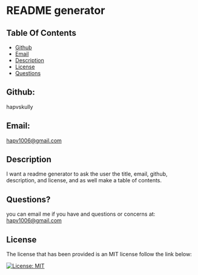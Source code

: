 # README generator

  ## Table Of Contents

  * [Github](##Github:)
  * [Email](##Email:)
  * [Description](##Description:)
  * [License](##License)
  * [Questions](##Questions?)

## Github: 
hapvskully

## Email:
hapv1006@gmail.com

## Description
I want a readme generator to ask the user the title, email, github, description, and license, and as well make a table of contents. 

## Questions?

you can email me if you have and questions or concerns at: hapv1006@gmail.com

## License
  
The license that has been provided is an MIT license follow the link below:
  
[![License: MIT](https://img.shields.io/badge/License-MIT-yellow.svg)](https://opensource.org/licenses/MIT)
